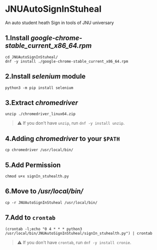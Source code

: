 # JNUAutoSignInStuheal
An auto student heath Sign in tools of JNU universary

## 1.Install *google-chrome-stable_current_x86_64.rpm*

```
cd JNUAutoSignInStuheal/
dnf -y install ./google-chrome-stable_current_x86_64.rpm
```

## 2.Install *selenium* module

```
python3 -m pip install selenium
```
## 3.Extract *chromedriver*

```
unzip ./chromedriver_linux64.zip
```

>:warning: If you don't have `unzip`, run `dnf -y install unzip`.

## 4.Adding *chromedriver* to your `$PATH`
```
cp chromedriver /usr/local/bin/
```

## 5.Add Permission

```
chmod u+x signIn_stuhealth.py
```

## 6.Move to */usr/local/bin/*

```
cp -r JNUAutoSignInStuheal /usr/local/bin/
```

## 7.Add to `crontab`

```
(crontab -l;echo "0 4 * * * python3 /usr/local/bin/JNUAutoSignInStuheal/signIn_stuhealth.py") | crontab
```

>:warning: If you don't have `crontab`, run `dnf -y install cronie`.
